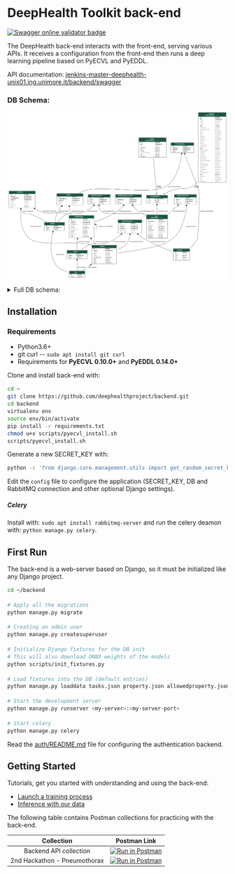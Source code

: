 # DeepHealth Toolkit back-end

[<img src="https://validator.swagger.io/validator?url=https://jenkins-master-deephealth-unix01.ing.unimore.it/backend/swagger?format=openapi" alt="Swagger online validator badge">](https://jenkins-master-deephealth-unix01.ing.unimore.it/backend/swagger)

The DeepHealth back-end interacts with the front-end, serving various APIs. It receives a configuration from the front-end then runs a deep learning pipeline based on PyECVL and PyEDDL.

API documentation: [jenkins-master-deephealth-unix01.ing.unimore.it/backend/swagger](https://jenkins-master-deephealth-unix01.ing.unimore.it/backend/swagger)

### DB Schema:
![db_schema_base](imgs/db_schema_base.svg)
<details>
<summary>Full DB schema:</summary>
<img src="imgs/db_schema_full.svg" alt="Full DB schema">
</details>

## Installation

### Requirements
- Python3.6+
- git curl -- `sudo apt install git curl`
- Requirements for **PyECVL 0.10.0+** and **PyEDDL 0.14.0+**

Clone and install back-end with:

```bash
cd ~
git clone https://github.com/deephealthproject/backend.git
cd backend
virtualenv env
source env/bin/activate
pip install -r requirements.txt
chmod u+x scripts/pyecvl_install.sh
scripts/pyecvl_install.sh
```
Generate a new SECRET_KEY with:

```bash
python -c 'from django.core.management.utils import get_random_secret_key;print(get_random_secret_key())'
```

Edit the `config` file to configure the application (SECRET_KEY, DB and RabbitMQ connection and other optional Django settings).

##### Celery
Install with: `sudo apt install rabbitmq-server` 
and run the celery deamon with: `python manage.py celery`.

## First Run

The back-end is a web-server based on Django, so it must be initialized like any Django project.


```bash
cd ~/backend

# Apply all the migrations
python manage.py migrate

# Creating an admin user
python manage.py createsuperuser

# Initialize Django fixtures for the DB init
# This will also download ONNX weights of the models
python scripts/init_fixtures.py

# Load fixtures into the DB (default entries)
python manage.py loaddata tasks.json property.json allowedproperty.json dataset.json model.json modelweights.json auth.json

# Start the development server
python manage.py runserver <my-server>:<my-server-port>

# Start celery
python manage.py celery
```

Read the [auth/README.md](auth_app/README.md) file for configuring the authentication backend.


## Getting Started
Tutorials, get you started with understanding and using the back-end:
  - [Launch a training process](tutorials/run_a_neural_network_training.md)
  - [Inference with our data](tutorials/inference_using_our_data.md)

The following table contains Postman collections for practicing with the back-end.

| Collection | Postman Link |
|:---:|:---:|
| Backend API collection | [![Run in Postman](https://run.pstmn.io/button.svg)](https://app.getpostman.com/run-collection/9656041-baabe6bc-2946-4aab-b848-cf87d6a94d93?action=collection%2Ffork&collection-url=entityId%3D9656041-baabe6bc-2946-4aab-b848-cf87d6a94d93%26entityType%3Dcollection%26workspaceId%3De3d18ee2-dc22-4593-be0c-ee2c300b3c8f)
| 2nd Hackathon - Pneumothorax | [![Run in Postman](https://run.pstmn.io/button.svg)](https://app.getpostman.com/run-collection/71cdc7dda0505b4be84c) |
